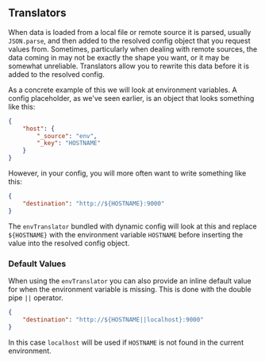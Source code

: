 ## Translators

When data is loaded from a local file or remote source it is parsed, usually `JSON.parse`, and then added to the resolved config object that you request values from. Sometimes, particularly when dealing with remote sources, the data coming in may not be exactly the shape you want, or it may be somewhat unreliable. Translators allow you to rewrite this data before it is added to the resolved config.

As a concrete example of this we will look at environment variables. A config placeholder, as we've seen earlier, is an object that looks something like this:

```json
{
    "host": {
        "_source": "env",
        "_key": "HOSTNAME"
    }
}
```

However, in your config, you will more often want to write something like this:

```json
{
    "destination": "http://${HOSTNAME}:9000"
}
```

The `envTranslator` bundled with dynamic config will look at this and replace `${HOSTNAME}` with the environment variable `HOSTNAME` before inserting the value into the resolved config object.

### Default Values

When using the `envTranslator` you can also provide an inline default value for when the environment variable is missing. This is done with the double pipe `||` operator.

```json
{
    "destination": "http://${HOSTNAME||localhost}:9000"
}
```

In this case `localhost` will be used if `HOSTNAME` is not found in the current environment.
